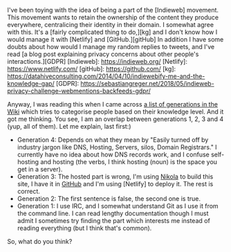 <!--
.. title: Do I have no generation?
.. slug: do-i-have-no-generation
.. date: 2019-10-31 20:40:00+01:00
.. tags: indieweb,meta
.. category: 
.. link: 
.. description: 
.. type: text
-->

I've been toying with the idea of being a part of the [Indieweb] movement. This movement wants to retain the ownership of the content they produce everywhere, centralicing their identity in their domain. I somewhat agree with this. It's a [fairly complicated thing to do,][kg] and I don't know how I would manage it with [Netlify] and [GitHub.][gitHub] In addition I have some doubts about how would I manage my random replies to tweets, and I've read [a blog post explaining privacy concerns about other people's interactions.][GDPR]
[Indieweb]: https://indieweb.org/
[Netlify]: https://www.netlify.com/
[gitHub]: https://github.com/
[kg]: https://datahiveconsulting.com/2014/04/10/indiewebify-me-and-the-knowledge-gap/
[GDPR]: https://sebastiangreger.net/2018/05/indieweb-privacy-challenge-webmentions-backfeeds-gdpr/

Anyway, I was reading this when I came across [a list of generations in the Wiki][generations] which tries to categorise people based on their knowledge level. And it got me thinking. You see, I am an overlap between generations 1, 2, 3 and 4 (yup, all of them). Let me explain, last first:)

* Generation 4: Depends on what they mean by "Easily turned off by industry jargon like DNS, Hosting, Servers, silos, Domain Registrars." I currently have no idea about how DNS records work, and I confuse self-hosting and hosting (the verbs, I think hosting (noun) is the space you get in a server).
* Generation 3: The hosted part is wrong, I'm using [Nikola] to build this site, I have it in [GitHub][source] and I'm using [Netlify] to deploy it. The rest is correct.
* Generation 2: The first sentence is false, the second one is true.
* Generation 1: I use IRC, and I somewhat understand Git as I use it from the command line. I can read lengthy documentation though I must admit I sometimes try finding the part which interests me instead of reading everything (but I think that's common).

[generations]: https://indieweb.org/generations
[Nikola]: https://getnikola.com/
[source]: https://github.com/sukiletxe/sukiletxe.eu

So, what do you think?
